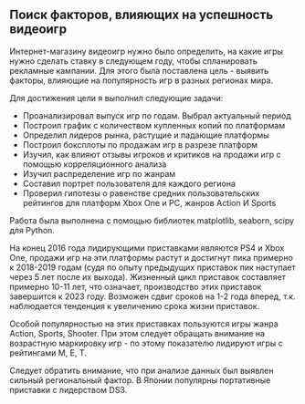 ## Поиск факторов, влияющих на успешность видеоигр

Интернет-магазину видеоигр нужно было определить, на какие игры нужно сделать ставку в следующем году, чтобы спланировать рекламные кампании. Для этого была поставлена цель - выявить факторы, влияющие на популярность игр в разных регионах мира.

Для достижения цели я выполнил следующие задачи: 
- Проанализировал выпуск игр по годам. Выбрал актуальный период 
- Построил график с количеством купленных копий по платформам
- Определил лидеров рынка, растущие и падающие платформы
- Построил боксплоты по продажам игр в разрезе платформ 
- Изучил, как влияют отзывы игроков и критиков на продажи игр с помощью корреляционного анализа
- Изучил распределение игр по жанрам
- Составил портрет пользователя для каждого региона
- Проверил гипотезы о равенстве средних пользовательских рейтингов для платформ Xbox One и PC, жанров Action И Sports

Работа была выполнена с помощью библиотек matplotlib, seaborn, scipy для Python. 

На конец 2016 года лидирующими приставками являются PS4 и Xbox One, продажи игр на эти платформы растут и достигнут пика примерно к 2018-2019 годам (судя по опыту предыдущих приставок пик наступает через 5 лет после их выхода). Жизненный цикл приставок составляет примерно 10-11 лет, что означает, производство этих приставок завершится к 2023 году. Возможен сдвиг сроков на 1-2 года вперед, т.к. наблюдается тенденция к увеличению срока жизни приставок.

Особой популярностью на этих приставках пользуются игры жанра Action, Sports, Shooter. При этом следует обращать внимание на возрастную маркировку игр - по этому показателю лидируют игры с рейтингами M, E, T.

Следует обратить внимание, что при анализе данных был выявлен сильный региональный фактор. В Японии популярны портативные приставки с лидерством DS3. 
